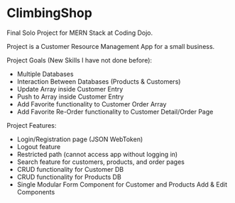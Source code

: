 # ClimbingShop

Final Solo Project for MERN Stack at Coding Dojo. <br />

Project is a Customer Resource Management App for a small business. <br />

Project Goals (New Skills I have not done before):
- Multiple Databases
- Interaction Between Databases (Products & Customers)
- Update Array inside Customer Entry
- Push to Array inside Customer Entry
- Add Favorite functionality to Customer Order Array
- Add Favorite Re-Order functionality to Customer Detail/Order Page

Project Features:
- Login/Registration page (JSON WebToken)
- Logout feature
- Restricted path (cannot access app without logging in)
- Search feature for customers, products, and order pages
- CRUD functionality for Customer DB
- CRUD functionality for Products DB
- Single Modular Form Component for Customer and Products Add & Edit Components

